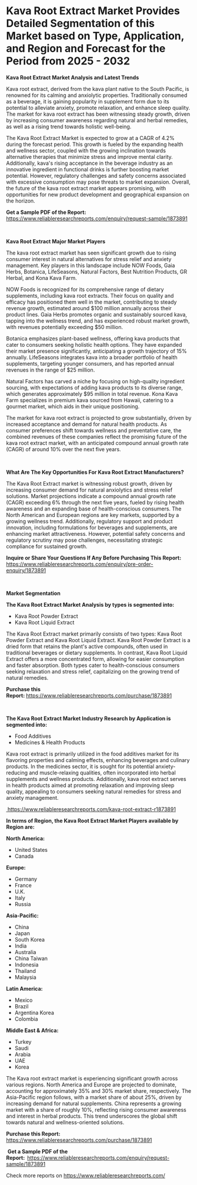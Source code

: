 <p><h1>Kava Root Extract Market Provides Detailed Segmentation of this Market based on Type, Application, and Region and Forecast for the Period from 2025 - 2032</h1></p><p><strong>Kava Root Extract Market Analysis and Latest Trends</strong></p>
<p><p>Kava root extract, derived from the kava plant native to the South Pacific, is renowned for its calming and anxiolytic properties. Traditionally consumed as a beverage, it is gaining popularity in supplement form due to its potential to alleviate anxiety, promote relaxation, and enhance sleep quality. The market for kava root extract has been witnessing steady growth, driven by increasing consumer awareness regarding natural and herbal remedies, as well as a rising trend towards holistic well-being.</p><p>The Kava Root Extract Market is expected to grow at a CAGR of 4.2% during the forecast period. This growth is fueled by the expanding health and wellness sector, coupled with the growing inclination towards alternative therapies that minimize stress and improve mental clarity. Additionally, kava's rising acceptance in the beverage industry as an innovative ingredient in functional drinks is further boosting market potential. However, regulatory challenges and safety concerns associated with excessive consumption may pose threats to market expansion. Overall, the future of the kava root extract market appears promising, with opportunities for new product development and geographical expansion on the horizon.</p></p>
<p><strong>Get a Sample PDF of the Report:&nbsp;</strong> <a href="https://www.reliableresearchreports.com/enquiry/request-sample/1873891?utm_campaign=3022&utm_medium=2&utm_source=Github&utm_content=ia&utm_term=31032025&utm_id=kava-root-extract">https://www.reliableresearchreports.com/enquiry/request-sample/1873891</a></p>
<p>&nbsp;</p>
<p><strong>Kava Root Extract Major Market Players</strong></p>
<p><p>The kava root extract market has seen significant growth due to rising consumer interest in natural alternatives for stress relief and anxiety management. Key players in this landscape include NOW Foods, Gaia Herbs, Botanica, LifeSeasons, Natural Factors, Best Nutrition Products, GR Herbal, and Kona Kava Farm. </p><p>NOW Foods is recognized for its comprehensive range of dietary supplements, including kava root extracts. Their focus on quality and efficacy has positioned them well in the market, contributing to steady revenue growth, estimated around $100 million annually across their product lines. Gaia Herbs promotes organic and sustainably sourced kava, tapping into the wellness trend, and has experienced robust market growth, with revenues potentially exceeding $50 million.</p><p>Botanica emphasizes plant-based wellness, offering kava products that cater to consumers seeking holistic health options. They have expanded their market presence significantly, anticipating a growth trajectory of 15% annually. LifeSeasons integrates kava into a broader portfolio of health supplements, targeting younger consumers, and has reported annual revenues in the range of $25 million.</p><p>Natural Factors has carved a niche by focusing on high-quality ingredient sourcing, with expectations of adding kava products to its diverse range, which generates approximately $95 million in total revenue. Kona Kava Farm specializes in premium kava sourced from Hawaii, catering to a gourmet market, which aids in their unique positioning.</p><p>The market for kava root extract is projected to grow substantially, driven by increased acceptance and demand for natural health products. As consumer preferences shift towards wellness and preventative care, the combined revenues of these companies reflect the promising future of the kava root extract market, with an anticipated compound annual growth rate (CAGR) of around 10% over the next five years.</p></p>
<p>&nbsp;</p>
<p><strong>What Are The Key Opportunities For Kava Root Extract Manufacturers?</strong></p>
<p><p>The Kava Root Extract market is witnessing robust growth, driven by increasing consumer demand for natural anxiolytics and stress relief solutions. Market projections indicate a compound annual growth rate (CAGR) exceeding 6% through the next five years, fueled by rising health awareness and an expanding base of health-conscious consumers. The North American and European regions are key markets, supported by a growing wellness trend. Additionally, regulatory support and product innovation, including formulations for beverages and supplements, are enhancing market attractiveness. However, potential safety concerns and regulatory scrutiny may pose challenges, necessitating strategic compliance for sustained growth.</p></p>
<p><strong>Inquire or Share Your Questions If Any Before Purchasing This Report:</strong> <a href="https://www.reliableresearchreports.com/enquiry/pre-order-enquiry/1873891?utm_campaign=3022&utm_medium=2&utm_source=Github&utm_content=ia&utm_term=31032025&utm_id=kava-root-extract">https://www.reliableresearchreports.com/enquiry/pre-order-enquiry/1873891</a></p>
<p>&nbsp;</p>
<p><strong>Market Segmentation</strong></p>
<p><strong>The Kava Root Extract Market Analysis by types is segmented into:</strong></p>
<p><ul><li>Kava Root Powder Extract</li><li>Kava Root Liquid Extract</li></ul></p>
<p><p>The Kava Root Extract market primarily consists of two types: Kava Root Powder Extract and Kava Root Liquid Extract. Kava Root Powder Extract is a dried form that retains the plant's active compounds, often used in traditional beverages or dietary supplements. In contrast, Kava Root Liquid Extract offers a more concentrated form, allowing for easier consumption and faster absorption. Both types cater to health-conscious consumers seeking relaxation and stress relief, capitalizing on the growing trend of natural remedies.</p></p>
<p><strong>Purchase this Report:&nbsp;</strong><a href="https://www.reliableresearchreports.com/purchase/1873891?utm_campaign=3022&utm_medium=2&utm_source=Github&utm_content=ia&utm_term=31032025&utm_id=kava-root-extract">https://www.reliableresearchreports.com/purchase/1873891</a></p>
<p>&nbsp;</p>
<p><strong>The Kava Root Extract Market Industry Research by Application is segmented into:</strong></p>
<p><ul><li>Food Additives</li><li>Medicines & Health Products</li></ul></p>
<p><p>Kava root extract is primarily utilized in the food additives market for its flavoring properties and calming effects, enhancing beverages and culinary products. In the medicines sector, it is sought for its potential anxiety-reducing and muscle-relaxing qualities, often incorporated into herbal supplements and wellness products. Additionally, kava root extract serves in health products aimed at promoting relaxation and improving sleep quality, appealing to consumers seeking natural remedies for stress and anxiety management.</p></p>
<p><a href="https://www.reliableresearchreports.com/kava-root-extract-r1873891?utm_campaign=3022&utm_medium=2&utm_source=Github&utm_content=ia&utm_term=31032025&utm_id=kava-root-extract">&nbsp;https://www.reliableresearchreports.com/kava-root-extract-r1873891</a></p>
<p><strong>In terms of Region, the Kava Root Extract Market Players available by Region are:</strong></p>
<p>
    <p> <strong> North America: </strong>
        <ul>
            <li>United States</li>
            <li>Canada</li>
        </ul>
        </p> 
    <p> <strong> Europe: </strong>
        <ul>
            <li>Germany</li>
            <li>France</li>
            <li>U.K.</li>
            <li>Italy</li>
            <li>Russia</li>
        </ul>
        </p> 
    <p> <strong> Asia-Pacific: </strong>
        <ul>
            <li>China</li>
            <li>Japan</li>
            <li>South Korea</li>
            <li>India</li>
            <li>Australia</li>
            <li>China Taiwan</li>
            <li>Indonesia</li>
            <li>Thailand</li>
            <li>Malaysia</li>
        </ul>
        </p> 
    <p> <strong> Latin America: </strong>
        <ul>
            <li>Mexico</li>
            <li>Brazil</li>
            <li>Argentina Korea</li>
            <li>Colombia</li>
        </ul>
        </p> 
    <p> <strong> Middle East & Africa: </strong>
        <ul>
            <li>Turkey</li>
            <li>Saudi</li>
            <li>Arabia</li>
            <li>UAE</li>
            <li>Korea</li>
        </ul>
    </p>
    </p>
<p><p>The Kava root extract market is experiencing significant growth across various regions. North America and Europe are projected to dominate, accounting for approximately 35% and 30% market share, respectively. The Asia-Pacific region follows, with a market share of about 25%, driven by increasing demand for natural supplements. China represents a growing market with a share of roughly 10%, reflecting rising consumer awareness and interest in herbal products. This trend underscores the global shift towards natural and wellness-oriented solutions.</p></p>
<p><strong>Purchase this Report: </strong><a href="https://www.reliableresearchreports.com/purchase/1873891?utm_campaign=3022&utm_medium=2&utm_source=Github&utm_content=ia&utm_term=31032025&utm_id=kava-root-extract">https://www.reliableresearchreports.com/purchase/1873891</a></p>
<p>&nbsp;<strong>Get a Sample PDF of the Report:&nbsp;&nbsp;</strong><a href="https://www.reliableresearchreports.com/enquiry/request-sample/1873891?utm_campaign=3022&utm_medium=2&utm_source=Github&utm_content=ia&utm_term=31032025&utm_id=kava-root-extract">https://www.reliableresearchreports.com/enquiry/request-sample/1873891</a></p>
<p><strong></strong></p>
<p>Check more reports on <a href="https://www.reliableresearchreports.com/?utm_campaign=3022&utm_medium=2&utm_source=Github&utm_content=ia&utm_term=31032025&utm_id=kava-root-extract">https://www.reliableresearchreports.com/</a></p>